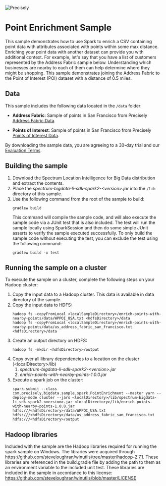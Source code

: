 ![Precisely](../Precisely_Logo.png)

# Point Enrichment Sample
This sample demonstrates how to use Spark to enrich a CSV containing point data with attributes associated with 
points within some max distance. Enriching your point data with another dataset can provide you with 
additional context. For example, let's say that you have a list of customers represented by the Address Fabric
sample below. Understanding which businesses are nearby to each of them can help determine where they might be
shopping. This sample demonstrates joining the Address Fabric to the Point of Interest (POI) dataset with a distance
of 0.5 miles.

## Data
This sample includes the following data located in the `/data` folder:

* **Address Fabric**:
Sample of points in San Francisco from Precisely 
[Address Fabric Data](https://dataguide.precisely.com/address-fabric-data).

* **Points of Interest**:
Sample of points in San Francisco from Precisely [Points of Interest Data](https://dataguide.precisely.com/).

By downloading the sample data, you are agreeing to a 30-day trial and our [Evaluation Terms](https://www.precisely.com/legal/licensing/trial-evaluation-agreement-terms-u-s?utm_medium=Redirect-PB&utm_source=Direct-Traffic).

## Building the sample
1. Download the Spectrum Location Intelligence for Big Data distribution and extract the contents.
1. Place the _spectrum-bigdata-li-sdk-spark2-&lt;version&gt;.jar_ into the `/lib` directory of this sample.
1. Use the following command from the root of the sample to build:
    ```
    gradlew build
    ```
    This command will compile the sample code, and will also execute the sample code via a JUnit test that is also included.  The 
    test will run the sample locally using SparkSession and then do some simple JUnit asserts to verify the sample
    executed successfully.  To only build the sample code without executing the test, you can exclude the test using the following command:
    ```
    gradlew build -x test
    ```

## Running the sample on a cluster
To execute the sample on a cluster, complete the following steps on your Hadoop cluster:
1. Copy the input data to a Hadoop cluster. This data is available in data directory of the sample.
1. Copy the input data to HDFS:
    ```
    hadoop fs -copyFromLocal <localSampleDirectory>/enrich-points-with-nearby-points/data/WPPOI_USA.txt <hdfsDirectory>/data
    hadoop fs -copyFromLocal <localSampleDirectory>/enrich-points-with-nearby-points/data/us_address_fabric_san_francisco.txt <hdfsDirectory>/data
    ```
1. Create an output directory on HDFS:
    ```
    hadoop fs -mkdir <hdfsDirectory>/output
    ```
1. Copy over all library dependencies to a location on the cluster (&lt;localDirectory&gt;/lib)
   1. _spectrum-bigdata-li-sdk-spark2-&lt;version&gt;.jar_
   1. _enrich-points-with-nearby-points-1.0.0.jar_
1. Execute a spark job on the cluster:
   ```
   spark-submit --class com.precisely.bigdata.sample.spark.PointEnrichment --master yarn --deploy-mode cluster --jars <localDirectory>/lib/spectrum-bigdata-li-sdk-spark2-<version>.jar <localDirectory>/lib/enrich-points-with-nearby-points-1.0.0.jar hdfs:///<hdfsDirectory>/data/WPPOI_USA.txt hdfs:///<hdfsDirectory>/data/us_address_fabric_san_francisco.txt hdfs:///<hdfsDirectory>/output
   ```

## Hadoop libraries
Included with the sample are the Hadoop libraries required for running the spark sample on Windows.  The libraries were 
acquired through https://github.com/steveloughran/winutils/tree/master/hadoop-2.7.1.  These libraries are referenced in 
the build.gradle file by adding the path to them as an environment variable to the included unit test.  These libraries 
are included in the sample in accordance to this license: https://github.com/steveloughran/winutils/blob/master/LICENSE
